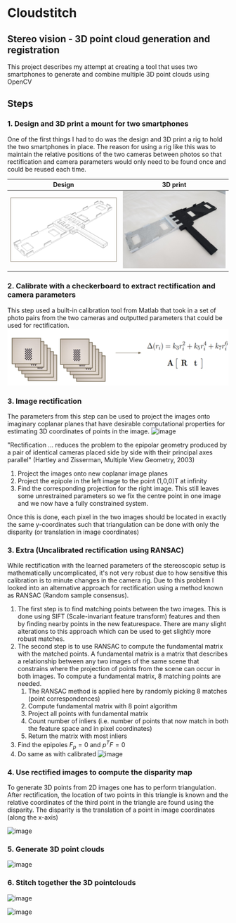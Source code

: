 # Cloudstitch
## Stereo vision - 3D point cloud generation and registration

This project describes my attempt at creating a tool that uses two smartphones to generate and combine multiple 3D point clouds using OpenCV


## Steps
### 1.  Design and 3D print a mount for two smartphones
One of the first things I had to do was the design and 3D print a rig to hold the two smartphones in place. The reason for using a rig like this was to maintain the relative positions of the two cameras between photos so that rectification and camera parameters would only need to be found once and could be reused each time. 

Design             |  3D print
:-------------------------:|:-------------------------:
<img src="https://github.com/sverrirhd/Stereo-vision-and-3D-registration/raw/main/Images/3D%20design.png" alt="drawing" width="450"/>  |  <img src="https://github.com/sverrirhd/Stereo-vision-and-3D-registration/raw/main/Images/Printed.png" alt="drawing" width="450"/>


### 2. Calibrate with a checkerboard to extract rectification and camera parameters
This step used a built-in calibration tool from Matlab that took in a set of photo pairs from the two cameras and outputted parameters that could be used for rectification. 
<img src="https://github.com/sverrirhd/Stereo-vision-and-3D-registration/raw/main/Images/Calibration.png" alt="drawing" width="900"/>




### 3. Image rectification
The parameters from this step can be used to project the images onto imaginary coplanar planes that have desirable computational properties for estimating 3D coordinates of points in the image. 
![image](https://user-images.githubusercontent.com/35537164/162450755-a16556ba-6bd5-4402-9f6f-2985a8d6fedd.png)

"Rectification ... reduces the problem to the epipolar geometry produced by a pair of identical cameras placed side by side with their principal axes parallel" (Hartley and Zisserman, Multiple View Geometry, 2003)

1. Project the images onto new coplanar image planes
2. Project the epipole in the left image to the point (1,0,0)T at infinity 
3. Find the corresponding projection for the right image. This still leaves some unrestrained parameters so we fix the centre point in one image and we now have a fully constrained system.

Once this is done, each pixel in the two images should be located in exactly the same y-coordinates such that triangulation can be done with only the disparity (or translation in image coordinates)

### 3. Extra (Uncalibrated rectification using RANSAC)
While rectification with the learned parameters of the stereoscopic setup is mathematically uncomplicated, it's not very robust due to how sensitive this calibration is to minute changes in the camera rig. Due to this problem I looked into an alternative approach for rectification using a method known as RANSAC (Random sample consensus). 

1. The first step is to find matching points between the two images. This is done using SIFT (Scale-invariant feature transform) features and then by finding nearby points in the new featurespace. There are many slight alterations to this approach which can be used to get slightly more robust matches. 
2. The second step is to use RANSAC to compute the fundamental matrix with the matched points. A fundamental matrix is a matrix that describes a relationship between any two images of the same scene that constrains where the projection of points from the scene can occur in both images. To compute a fundamental matrix, 8 matching points are needed. 
    1. The RANSAC method is applied here by randomly picking 8 matches (point correspondences)
    2. Compute fundamental matrix with 8 point algorithm
    3. Project all points with fundamental matrix
    4. Count number of inliers (i.e. number of points that now match in both the feature space and in pixel coordinates)
    5. Return the matrix with most inliers
3. Find the epipoles $F_p = 0$ and $p^{T} F = 0$
4. Do same as with calibrated
![image](https://user-images.githubusercontent.com/35537164/162452975-b9b679c8-66c9-47ed-8d1b-30b03b764fd3.png)

### 4. Use rectified images to compute the disparity map
To generate 3D points from 2D images one has to perform triangulation. After rectification, the location of two points in this triangle is known and the relative coordinates of the third point in the triangle are found using the disparity. The disparity is the translation of a point in image coordinates (along the x-axis)

![image](https://user-images.githubusercontent.com/35537164/162451604-9bb0d8a4-f574-44d7-8ce4-f829106c42b1.png)

### 5. Generate 3D point clouds

![image](https://user-images.githubusercontent.com/35537164/162455021-5e9f49d2-9b49-4939-a164-7cb920283bc3.png)


### 6. Stitch together the 3D pointclouds

![image](https://user-images.githubusercontent.com/35537164/162455101-65e7878a-3c2f-4e38-b607-0b487628a8c7.png)


![image](https://i.imgur.com/bthF7PX.gif)
